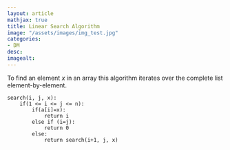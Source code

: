 ```yaml
---
layout: article
mathjax: true
title: Linear Search Algorithm
image: "/assets/images/img_test.jpg"
categories:
- DM
desc:   
imagealt: 
---
```


To find an element $x$ in an array this algorithm iterates over the complete list element-by-element.


































































































































































































































































































































































```
search(i, j, x):
	if(1 <= i <= j <= n):
		if(a[i]=x):
			return i
		else if (i=j):
			return 0
		else:
			return search(i+1, j, x)
```

